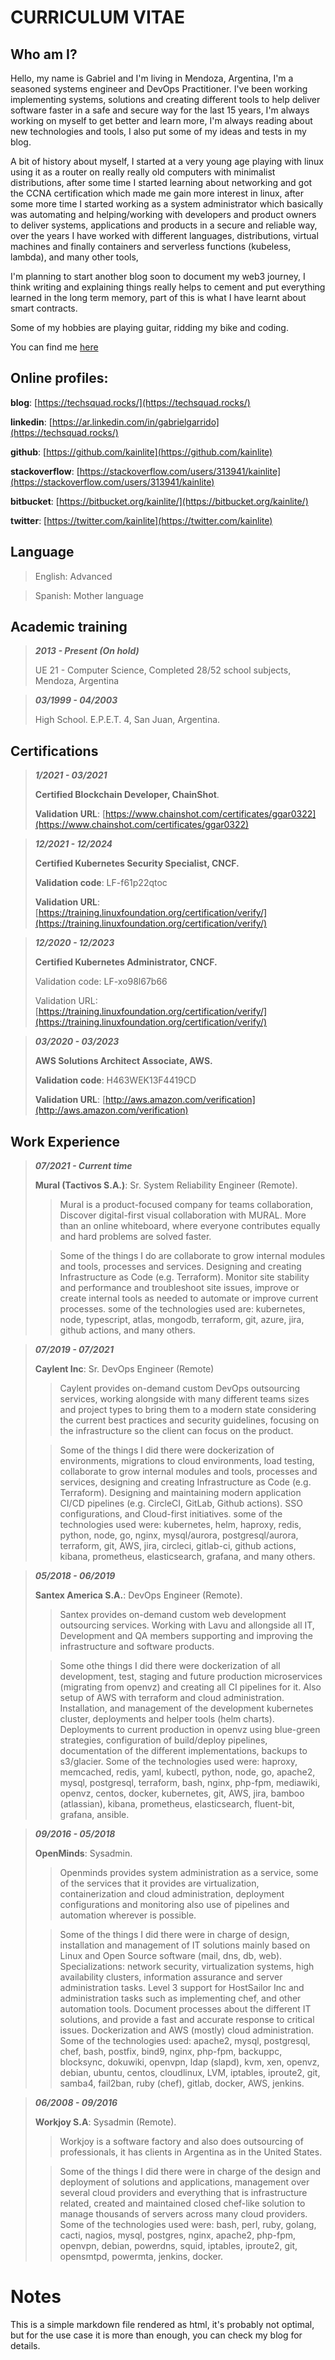 # CURRICULUM VITAE

## Who am I?

Hello, my name is Gabriel and I'm living in Mendoza, Argentina, I'm a seasoned systems engineer and DevOps Practitioner.
I've been working implementing systems, solutions and creating different tools to help deliver software faster in a safe
and secure way for the last 15 years, I'm always working on myself to get better and learn more, 
I'm always reading about new technologies and tools, I also put some of my ideas and tests in my blog.

A bit of history about myself, I started at a very young age playing with linux using it as a router on really really 
old computers with minimalist distributions, after some time I started learning about networking and got the CCNA certification 
which made me gain more interest in linux, after some more time I started working as a system administrator which 
basically was automating and helping/working with developers and product owners to deliver systems, applications and products 
in a secure and reliable way, over the years I have worked with different languages, 
distributions, virtual machines and finally containers and serverless functions (kubeless, lambda), and many other tools, 

I'm planning to start another blog soon to document my web3 journey, I think writing and explaining things really helps
to cement and put everything learned in the long term memory, part of this is what I have learnt about smart contracts.

Some of my hobbies are playing guitar, ridding my bike and coding.

You can find me [here](mailto:kainlite@gmail.com)

## Online profiles:

**blog**: [https://techsquad.rocks/](https://techsquad.rocks/)

**linkedin**: [https://ar.linkedin.com/in/gabrielgarrido](https://techsquad.rocks/)

**github**: [https://github.com/kainlite](https://github.com/kainlite)

**stackoverflow**: [https://stackoverflow.com/users/313941/kainlite](https://stackoverflow.com/users/313941/kainlite)

**bitbucket**: [https://bitbucket.org/kainlite/](https://bitbucket.org/kainlite/)

**twitter**: [https://twitter.com/kainlite](https://twitter.com/kainlite)


## Language

> English: Advanced

> Spanish: Mother language

## Academic training

> **_2013 - Present (On hold)_**
>
> UE 21 - Computer Science, Completed 28/52 school subjects, Mendoza, Argentina

> **_03/1999 - 04/2003_**
>
> High School. E.P.E.T. 4, San Juan, Argentina.

## Certifications

> **_1/2021 - 03/2021_**
>
> **Certified Blockchain Developer, ChainShot**.
>
> **Validation URL**: [https://www.chainshot.com/certificates/ggar0322](https://www.chainshot.com/certificates/ggar0322)

> **_12/2021 - 12/2024_**
>
> **Certified Kubernetes Security Specialist, CNCF.**
>
> **Validation code**: LF-f61p22qtoc
>
> **Validation URL**: [https://training.linuxfoundation.org/certification/verify/](https://training.linuxfoundation.org/certification/verify/)

> **_12/2020 - 12/2023_**
>
> **Certified Kubernetes Administrator, CNCF.**
>
> Validation code: LF-xo98l67b66
>
> Validation URL: [https://training.linuxfoundation.org/certification/verify/](https://training.linuxfoundation.org/certification/verify/)

> **_03/2020 - 03/2023_**
>
> **AWS Solutions Architect Associate, AWS.**
>
> **Validation code**: H463WEK13F4419CD
>
> **Validation URL**: [http://aws.amazon.com/verification](http://aws.amazon.com/verification)

## Work Experience

> **_07/2021 - Current time_**
>
> **Mural (Tactivos S.A.)**: Sr. System Reliability Engineer (Remote).
>
> >  Mural is a product-focused company for teams collaboration, Discover digital-first visual collaboration with MURAL. 
>    More than an online whiteboard, where everyone contributes equally and hard problems are solved faster. 
>
> >  Some of the things I do are collaborate to grow internal modules and tools, processes and services. Designing and
>    creating Infrastructure as Code (e.g. Terraform). Monitor site stability and performance and troubleshoot site
>    issues, improve or create internal tools as needed to automate or improve current processes. 
>    some of the technologies used are: kubernetes, node, typescript, atlas, mongodb, terraform, git, azure, jira, 
>    github actions, and many others.

> **_07/2019 - 07/2021_**
>
> **Caylent Inc**: Sr. DevOps Engineer (Remote)
>
> > Caylent provides on-demand custom DevOps outsourcing services, working alongside with many different teams sizes 
>   and project types to bring them to a modern state considering the current best practices and security guidelines, 
>   focusing on the infrastructure so the client can focus on the product.
>
> > Some of the things I did there were dockerization of environments, migrations to cloud environments, load testing,
>   collaborate to grow internal modules and tools, processes and services, designing and creating Infrastructure as 
>   Code (e.g. Terraform). Designing and maintaining modern application CI/CD pipelines 
>   (e.g. CircleCI, GitLab, Github actions). SSO configurations, and Cloud-first initiatives.
>   some of the technologies used were: kubernetes, helm, haproxy, redis, python, node, go, nginx, mysql/aurora, 
>   postgresql/aurora, terraform, git, AWS, jira, circleci, gitlab-ci, github actions, kibana, prometheus, 
>   elasticsearch, grafana, and many others.

> **_05/2018 - 06/2019_**
>
> **Santex America S.A.**: DevOps Engineer (Remote).
>
> > Santex provides on-demand custom web development outsourcing services. Working with Lavu and allongside all IT, 
>   Development and QA members supporting and improving the infrastructure and software products.
>
> > Some othe things I did there were dockerization of all development, test, staging and future production 
>   microservices (migrating from openvz) and creating all CI pipelines for it. Also setup of AWS with terraform and 
>   cloud administration. Installation, and management of the development kubernetes cluster, deployments and helper 
>   tools (helm charts). Deployments to current production in openvz using blue-green strategies, configuration of 
>   build/deploy pipelines, documentation of the different implementations, backups to s3/glacier. Some of the
>   technologies used were:  haproxy, memcached, redis, yaml, kubectl, python, node, go, apache2, mysql, postgresql,
>   terraform, bash, nginx, php-fpm, mediawiki, openvz, centos, docker, kubernetes, git, AWS, jira, bamboo (atlassian),
>   kibana, prometheus, elasticsearch, fluent-bit, grafana, ansible.

> **_09/2016 - 05/2018_**
>
> **OpenMinds**: Sysadmin.
>
> > Openminds provides system administration as a service, some of the services that it provides are virtualization, 
>   containerization and cloud administration, deployment configurations and monitoring also use of pipelines and 
>   automation wherever is possible.
>
> > Some of the things I did there were in charge of design, installation and management of IT solutions mainly based 
>   on Linux and Open Source 
>   software (mail, dns, db, web). Specializations: network security, virtualization systems, high availability 
>   clusters, information assurance and server administration tasks. Level 3 support for HostSailor Inc and 
>   administration tasks such as implementing chef, and other automation tools. Document processes about the different 
>   IT solutions, and provide a fast and accurate response to critical issues. Dockerization and AWS (mostly) cloud 
>   administration. Some of the technologies used: apache2, mysql, postgresql, chef, bash, postfix, bind9, nginx, 
>   php-fpm, backuppc, blocksync, dokuwiki, openvpn, ldap (slapd), kvm, xen, openvz, debian, ubuntu, centos, 
>   cloudlinux, LVM, iptables, iproute2, git, samba4, fail2ban, ruby (chef), gitlab, docker, AWS, jenkins.

> **_06/2008 - 09/2016_**
>
> **Workjoy S.A**: Sysadmin (Remote).
>
> > Workjoy is a software factory and also does outsourcing of professionals, it has clients in Argentina as 
>   in the United States.
>
> > Some of the things I did there were in charge of the design and deployment of solutions and applications, 
>   management over several cloud providers and everything that is infrastructure related, created and maintained
>   closed chef-like solution to manage thousands of servers across many cloud providers. Some of the technologies 
>   used were: bash, perl, ruby, golang, cacti, nagios, mysql, postgres, nginx, apache2, php-fpm, openvpn, debian, 
>   powerdns, squid, iptables, iproute2, git, opensmtpd, powermta, jenkins, docker.

# Notes

This is a simple markdown file rendered as html, it's probably not optimal, but for the use case it is more than enough,
you can check my blog for details.
